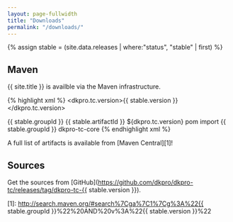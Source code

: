 ```yaml
---
layout: page-fullwidth
title: "Downloads"
permalink: "/downloads/"
---
```


{% assign stable = (site.data.releases | where:"status", "stable" | first) %}

## Maven

{{ site.title }} is availble via the Maven infrastructure.

{% highlight xml %}
<properties>
  <dkpro.tc.version>{{ stable.version }}</dkpro.tc.version>
</properties>

<dependencyManagement>
  <dependencies>
    <dependency>
      <groupId>{{ stable.groupId }}</groupId>
      <artifactId>{{ stable.artifactId }}</artifactId>
      <version>${dkpro.tc.version}</version>
      <type>pom</type>
      <scope>import</scope>
    </dependency>
  </dependencies>
</dependencyManagement>

<dependencies>
  <dependency>
    <groupId>{{ stable.groupId }}</groupId>
    <artifactId>dkpro-tc-core</artifactId>
  </dependency>
</dependencies>
{% endhighlight xml %}

A full list of artifacts is available from [Maven Central][1]! 
  
## Sources

Get the sources from [GitHub](https://github.com/dkpro/dkpro-tc/releases/tag/dkpro-tc-{{ stable.version }}).

[1]: http://search.maven.org/#search%7Cga%7C1%7Cg%3A%22{{ stable.groupId }}%22%20AND%20v%3A%22{{ stable.version }}%22



